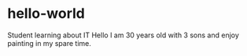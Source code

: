# hello-world
Student learning about IT
Hello I am 30 years old with 3 sons and enjoy painting in my spare time.
